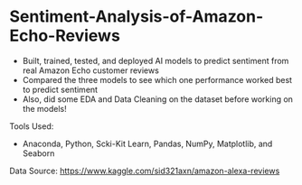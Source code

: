 # Sentiment-Analysis-of-Amazon-Echo-Reviews
- Built, trained, tested, and deployed AI models to predict sentiment from real Amazon Echo customer reviews
- Compared the three models to see which one performance worked best to predict sentiment
- Also, did some EDA and Data Cleaning on the dataset before working on the models!

Tools Used:
- Anaconda, Python, Scki-Kit Learn, Pandas, NumPy, Matplotlib, and Seaborn

Data Source:
https://www.kaggle.com/sid321axn/amazon-alexa-reviews
